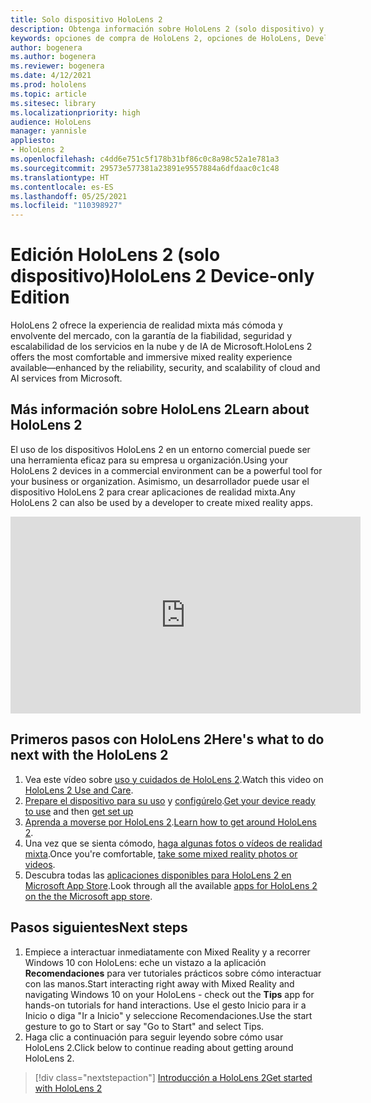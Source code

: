 ```yaml
---
title: Solo dispositivo HoloLens 2
description: Obtenga información sobre HoloLens 2 (solo dispositivo) y descubra qué hacer después de obtener su propio dispositivo.
keywords: opciones de compra de HoloLens 2, opciones de HoloLens, Developer Edition
author: bogenera
ms.author: bogenera
ms.reviewer: bogenera
ms.date: 4/12/2021
ms.prod: hololens
ms.topic: article
ms.sitesec: library
ms.localizationpriority: high
audience: HoloLens
manager: yannisle
appliesto:
- HoloLens 2
ms.openlocfilehash: c4dd6e751c5f178b31bf86c0c8a98c52a1e781a3
ms.sourcegitcommit: 29573e577381a23891e9557884a6dfdaac0c1c48
ms.translationtype: HT
ms.contentlocale: es-ES
ms.lasthandoff: 05/25/2021
ms.locfileid: "110398927"
---
```

# <a name="hololens-2-device-only-edition"></a><span data-ttu-id="06e2a-104">Edición HoloLens 2 (solo dispositivo)</span><span class="sxs-lookup"><span data-stu-id="06e2a-104">HoloLens 2 Device-only Edition</span></span>

<span data-ttu-id="06e2a-105">HoloLens 2 ofrece la experiencia de realidad mixta más cómoda y envolvente del mercado, con la garantía de la fiabilidad, seguridad y escalabilidad de los servicios en la nube y de IA de Microsoft.</span><span class="sxs-lookup"><span data-stu-id="06e2a-105">HoloLens 2 offers the most comfortable and immersive mixed reality experience available—enhanced by the reliability, security, and scalability of cloud and AI services from Microsoft.</span></span>

## <a name="learn-about-hololens-2"></a><span data-ttu-id="06e2a-106">Más información sobre HoloLens 2</span><span class="sxs-lookup"><span data-stu-id="06e2a-106">Learn about HoloLens 2</span></span>
<span data-ttu-id="06e2a-107">El uso de los dispositivos HoloLens 2 en un entorno comercial puede ser una herramienta eficaz para su empresa u organización.</span><span class="sxs-lookup"><span data-stu-id="06e2a-107">Using your HoloLens 2 devices in a commercial environment can be a powerful tool for your business or organization.</span></span> <span data-ttu-id="06e2a-108">Asimismo, un desarrollador puede usar el dispositivo HoloLens 2 para crear aplicaciones de realidad mixta.</span><span class="sxs-lookup"><span data-stu-id="06e2a-108">Any HoloLens 2 can also be used by a developer to create mixed reality apps.</span></span>

<iframe width="560" height="315" src="https://www.youtube.com/embed/XwOnHqiNAeU" frameborder="0" allow="accelerometer; autoplay; clipboard-write; encrypted-media; gyroscope; picture-in-picture" allowfullscreen></iframe>

## <a name="heres-what-to-do-next-with-the-hololens-2"></a><span data-ttu-id="06e2a-109">Primeros pasos con HoloLens 2</span><span class="sxs-lookup"><span data-stu-id="06e2a-109">Here's what to do next with the HoloLens 2</span></span>

1. <span data-ttu-id="06e2a-110">Vea este vídeo sobre [uso y cuidados de HoloLens 2](https://docs.microsoft.com/hololens/hololens2-maintenance##HoloLens-2-Use-and-Care).</span><span class="sxs-lookup"><span data-stu-id="06e2a-110">Watch this video on [HoloLens 2 Use and Care](https://docs.microsoft.com/hololens/hololens2-maintenance##HoloLens-2-Use-and-Care).</span></span>
1. <span data-ttu-id="06e2a-111">[Prepare el dispositivo para su uso](https://docs.microsoft.com/hololens/hololens2-setup) y [configúrelo](https://docs.microsoft.com/hololens/hololens2-start).</span><span class="sxs-lookup"><span data-stu-id="06e2a-111">[Get your device ready to use](https://docs.microsoft.com/hololens/hololens2-setup) and then [get set up](https://docs.microsoft.com/hololens/hololens2-start)</span></span>
1. <span data-ttu-id="06e2a-112">[Aprenda a moverse por HoloLens 2](https://docs.microsoft.com/hololens/holographic-home).</span><span class="sxs-lookup"><span data-stu-id="06e2a-112">[Learn how to get around HoloLens 2](https://docs.microsoft.com/hololens/holographic-home).</span></span>
1. <span data-ttu-id="06e2a-113">Una vez que se sienta cómodo, [haga algunas fotos o vídeos de realidad mixta](https://docs.microsoft.com/hololens/holographic-photos-and-videos).</span><span class="sxs-lookup"><span data-stu-id="06e2a-113">Once you're comfortable, [take some mixed reality photos or videos](https://docs.microsoft.com/hololens/holographic-photos-and-videos).</span></span>
1. <span data-ttu-id="06e2a-114">Descubra todas las [aplicaciones disponibles para HoloLens 2 en Microsoft App Store](https://docs.microsoft.com/hololens/holographic-store-apps).</span><span class="sxs-lookup"><span data-stu-id="06e2a-114">Look through all the available [apps for HoloLens 2 on the the Microsoft app store](https://docs.microsoft.com/hololens/holographic-store-apps).</span></span>

## <a name="next-steps"></a><span data-ttu-id="06e2a-115">Pasos siguientes</span><span class="sxs-lookup"><span data-stu-id="06e2a-115">Next steps</span></span>

1. <span data-ttu-id="06e2a-116">Empiece a interactuar inmediatamente con Mixed Reality y a recorrer Windows 10 con HoloLens: eche un vistazo a la aplicación **Recomendaciones** para ver tutoriales prácticos sobre cómo interactuar con las manos.</span><span class="sxs-lookup"><span data-stu-id="06e2a-116">Start interacting right away with Mixed Reality and navigating Windows 10 on your HoloLens - check out the **Tips** app for hands-on tutorials for hand interactions.</span></span> <span data-ttu-id="06e2a-117">Use el gesto Inicio para ir a Inicio o diga "Ir a Inicio" y seleccione Recomendaciones.</span><span class="sxs-lookup"><span data-stu-id="06e2a-117">Use the start gesture to go to Start or say "Go to Start" and select Tips.</span></span>
1. <span data-ttu-id="06e2a-118">Haga clic a continuación para seguir leyendo sobre cómo usar HoloLens 2.</span><span class="sxs-lookup"><span data-stu-id="06e2a-118">Click below to continue reading about getting around HoloLens 2.</span></span>

> [!div class="nextstepaction"]
> [<span data-ttu-id="06e2a-119">Introducción a HoloLens 2</span><span class="sxs-lookup"><span data-stu-id="06e2a-119">Get started with HoloLens 2</span></span>](hololens2-basic-usage.md)
